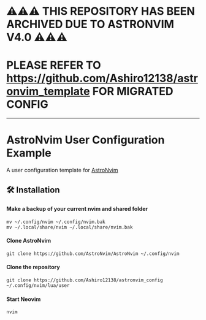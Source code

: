 # ⚠️⚠️⚠️ THIS REPOSITORY HAS BEEN ARCHIVED DUE TO ASTRONVIM V4.0 ⚠️⚠️⚠️
# PLEASE REFER TO https://github.com/Ashiro12138/astronvim_template FOR MIGRATED CONFIG
---
# AstroNvim User Configuration Example

A user configuration template for [AstroNvim](https://github.com/AstroNvim/AstroNvim)

## 🛠️ Installation

#### Make a backup of your current nvim and shared folder

```shell
mv ~/.config/nvim ~/.config/nvim.bak
mv ~/.local/share/nvim ~/.local/share/nvim.bak
```

#### Clone AstroNvim

```shell
git clone https://github.com/AstroNvim/AstroNvim ~/.config/nvim
```

#### Clone the repository

```shell
git clone https://github.com/Ashiro12138/astronvim_config ~/.config/nvim/lua/user
```

#### Start Neovim

```shell
nvim
```
